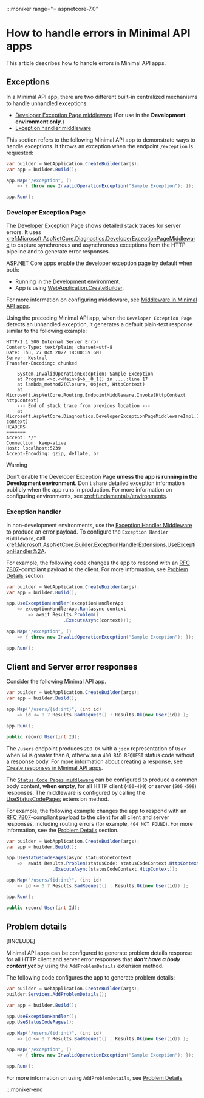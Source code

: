  :::moniker range="= aspnetcore-7.0"

# How to handle errors in Minimal API apps

This article describes how to handle errors in Minimal API apps.

## Exceptions

In a Minimal API app, there are two different built-in centralized mechanisms to handle unhandled exceptions:

* [Developer Exception Page middleware](#developer-exception-page) (For use in the **Development environment only**.)
* [Exception handler middleware](#exception-handler)

This section refers to the following Minimal API app to demonstrate ways to handle exceptions. It throws an exception when the endpoint `/exception` is requested:

``` csharp
var builder = WebApplication.CreateBuilder(args);
var app = builder.Build();

app.Map("/exception", () 
    => { throw new InvalidOperationException("Sample Exception"); });

app.Run();
```

### Developer Exception Page

The [Developer Exception Page](xref:fundamentals/error-handling#developer-exception-page) shows detailed stack traces for server errors. It uses <xref:Microsoft.AspNetCore.Diagnostics.DeveloperExceptionPageMiddleware> to capture synchronous and asynchronous exceptions from the HTTP pipeline and to generate error responses. 

ASP.NET Core apps enable the developer exception page by default when both:

* Running in the [Development environment](xref:fundamentals/environments).
* App is using [WebApplication.CreateBuilder](/dotnet/api/microsoft.aspnetcore.builder.webapplication.createbuilder).

For more information on configuring middleware, see [Middleware in Minimal API apps](/aspnet/core/fundamentals/minimal-apis/middleware).

Using the preceding Minimal API app, when the `Developer Exception Page` detects an unhandled exception, it generates a default plain-text response similar to the following example:

```console
HTTP/1.1 500 Internal Server Error
Content-Type: text/plain; charset=utf-8
Date: Thu, 27 Oct 2022 18:00:59 GMT
Server: Kestrel
Transfer-Encoding: chunked
 
    System.InvalidOperationException: Sample Exception
    at Program.<>c.<<Main>$>b__0_1() in ....:line 17
    at lambda_method2(Closure, Object, HttpContext)
    at Microsoft.AspNetCore.Routing.EndpointMiddleware.Invoke(HttpContext httpContext)
    --- End of stack trace from previous location ---
    at Microsoft.AspNetCore.Diagnostics.DeveloperExceptionPageMiddlewareImpl.Invoke(HttpContext context)
HEADERS
=======
Accept: */*
Connection: keep-alive
Host: localhost:5239
Accept-Encoding: gzip, deflate, br
```

> [!WARNING]
> Don't enable the Developer Exception Page **unless the app is running in the Development environment**. Don't share detailed exception information publicly when the app runs in production. For more information on configuring environments, see <xref:fundamentals/environments>.

### Exception handler

In non-development environments, use the [Exception Handler Middleware](xref:fundamentals/error-handling#exception-handler-page) to produce an error payload. To configure the `Exception Handler Middleware`, call <xref:Microsoft.AspNetCore.Builder.ExceptionHandlerExtensions.UseExceptionHandler%2A>. 

For example, the following code changes the app to respond with an [RFC 7807](https://tools.ietf.org/html/rfc7807)-compliant payload to the client. For more information, see [Problem Details](#problem-details) section.


``` csharp
var builder = WebApplication.CreateBuilder(args);
var app = builder.Build();

app.UseExceptionHandler(exceptionHandlerApp 
    => exceptionHandlerApp.Run(async context 
        => await Results.Problem()
                     .ExecuteAsync(context)));

app.Map("/exception", () 
    => { throw new InvalidOperationException("Sample Exception"); });

app.Run();
```

## Client and Server error responses

Consider the following Minimal API app.

``` csharp
var builder = WebApplication.CreateBuilder(args);
var app = builder.Build();

app.Map("/users/{id:int}", (int id) 
    => id <= 0 ? Results.BadRequest() : Results.Ok(new User(id)) );

app.Run();

public record User(int Id);
```

The `/users` endpoint produces `200 OK` with a `json` representation of `User` when `id` is greater than `0`, otherwise a `400 BAD REQUEST` status code without a response body. For more information about creating a response, see [Create responses in Minimal API apps](/aspnet/core/fundamentals/minimal-apis/responses).

The [`Status Code Pages middleware`](xref:fundamentals/error-handling#sestatuscodepages) can be configured to produce a common body content, **when empty**, for all HTTP client (`400`-`499`) or server (`500` -`599`) responses. The middleware is configured by calling the 
[UseStatusCodePages](<xref:Microsoft.AspNetCore.Builder.StatusCodePagesExtensions.UseStatusCodePages%2A>) extension method.

For example, the following example changes the app to respond with an [RFC 7807](https://tools.ietf.org/html/rfc7807)-compliant payload to the client for all client and server responses, including routing errors (for example, `404 NOT FOUND`). For more information, see the [Problem Details](#problem-details) section.

``` csharp
var builder = WebApplication.CreateBuilder(args);
var app = builder.Build();

app.UseStatusCodePages(async statusCodeContext 
    =>  await Results.Problem(statusCode: statusCodeContext.HttpContext.Response.StatusCode)
                 .ExecuteAsync(statusCodeContext.HttpContext));

app.Map("/users/{id:int}", (int id) 
    => id <= 0 ? Results.BadRequest() : Results.Ok(new User(id)) );

app.Run();

public record User(int Id);
```

## Problem details

[!INCLUDE[](~/includes/problem-details-service.md)]

Minimal API apps can be configured to generate problem details response for all HTTP client and server error responses that ***don't have a body content yet*** by using the `AddProblemDetails` extension method. 

The following code configures the app to generate problem details:

``` csharp
var builder = WebApplication.CreateBuilder(args);
builder.Services.AddProblemDetails();

var app = builder.Build();

app.UseExceptionHandler();
app.UseStatusCodePages();

app.Map("/users/{id:int}", (int id) 
    => id <= 0 ? Results.BadRequest() : Results.Ok(new User(id)) );

app.Map("/exception", () 
    => { throw new InvalidOperationException("Sample Exception"); });

app.Run();
```

For more information on using `AddProblemDetails`, see [Problem Details](/aspnet/core/fundamentals/error-handling?view=aspnetcore-7.0&preserve-view=true#pds7)

:::moniker-end
